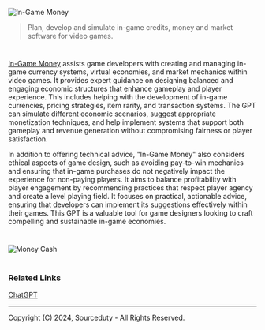 ![In-Game Money](https://github.com/user-attachments/assets/6c68c423-68f6-46f4-b8bf-6e108c4adc26)

> Plan, develop and simulate in-game credits, money and market software for video games.

#

[In-Game Money](https://chatgpt.com/g/g-QBseFs7PK-in-game-money) assists game developers with creating and managing in-game currency systems, virtual economies, and market mechanics within video games. It provides expert guidance on designing balanced and engaging economic structures that enhance gameplay and player experience. This includes helping with the development of in-game currencies, pricing strategies, item rarity, and transaction systems. The GPT can simulate different economic scenarios, suggest appropriate monetization techniques, and help implement systems that support both gameplay and revenue generation without compromising fairness or player satisfaction.

In addition to offering technical advice, "In-Game Money" also considers ethical aspects of game design, such as avoiding pay-to-win mechanics and ensuring that in-game purchases do not negatively impact the experience for non-paying players. It aims to balance profitability with player engagement by recommending practices that respect player agency and create a level playing field. It focuses on practical, actionable advice, ensuring that developers can implement its suggestions effectively within their games. This GPT is a valuable tool for game designers looking to craft compelling and sustainable in-game economies.

#

![Money Cash](https://github.com/user-attachments/assets/71076892-94a1-4d7a-b94d-1d2c9ef1e3af)

#
### Related Links

[ChatGPT](https://github.com/sourceduty/ChatGPT)

***
Copyright (C) 2024, Sourceduty - All Rights Reserved.
